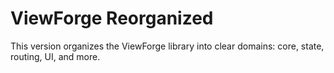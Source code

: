 # ViewForge Reorganized

This version organizes the ViewForge library into clear domains: core, state, routing, UI, and more.